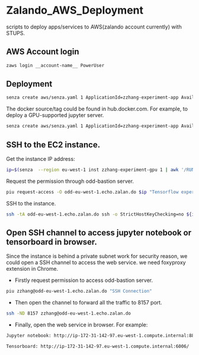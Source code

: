 # Zalando_AWS_Deployment

scripts to deploy apps/services to AWS(zalando account currently) with STUPS.

## AWS Account login
```bash
zaws login __account-name__ PowerUser
```

## Deployment
```bash
senza create aws/senza.yaml 1 ApplicationId=zzhang-experiment-app AvailabilityZone=eu-west-1a DockerSource={} DockerTag={}
```
The docker source/tag could be found in hub.docker.com. 
For example, to deploy a GPU-supported jupyter server.
```bash
senza create aws/senza.yaml 1 ApplicationId=zzhang-experiment-app AvailabilityZone=eu-west-1a DockerSource=tensorflow/tensorflow DockerTag=latest-gpu
```

## SSH to the EC2 instance.
Get the instance IP address:
```bash
ip=$(senza  --region eu-west-1 inst zzhang-experiment-gpu 1 | awk '/RUNNING/ {print $5}')
```
Request the permission through odd-bastion server.
```bash
piu request-access -O odd-eu-west-1.echo.zalan.do $ip "Tensorflow experiment"
```
SSH to the instance.
```bash
ssh -tA odd-eu-west-1.echo.zalan.do ssh -o StrictHostKeyChecking=no ${ip}
```

## Open SSH channel to access jupyter notebook or tensorboard in browser.
Since the instance is behind a private subnet work for security reason, we could open a SSH channel 
to access the web service. we need foxyproxy extension in Chrome.
* Firstly request permission to access odd-bastion server.
```bash
piu zzhang@odd-eu-west-1.echo.zalan.do "SSH Connection"
```
* Then open the channel to forward all the traffic to 8157 port.
```bash
ssh -ND 8157 zzhang@odd-eu-west-1.echo.zalan.do
```  
* Finally, open the web service in browser.
For example:
```html
Jupyter notebook: http://ip-172-31-142-97.eu-west-1.compute.internal:8888/
```
```html
Tensorboard: http://ip-172-31-142-97.eu-west-1.compute.internal:6006/
```